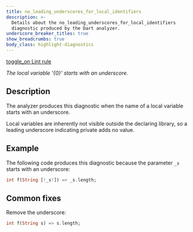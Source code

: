 ```yaml
---
title: no_leading_underscores_for_local_identifiers
description: >-
  Details about the no_leading_underscores_for_local_identifiers
  diagnostic produced by the Dart analyzer.
underscore_breaker_titles: true
show_breadcrumbs: true
body_class: highlight-diagnostics
---
```


<div class="tags">
  <a class="tag-label"
      href="/tools/linter-rules/no_leading_underscores_for_local_identifiers"
      title="Learn about the lint rule that enables this diagnostic."
      aria-label="Learn about the lint rule that enables this diagnostic."
      target="_blank">
    <span class="material-symbols" aria-hidden="true">toggle_on</span>
    <span>Lint rule</span>
  </a>
</div>

_The local variable '{0}' starts with an underscore._

## Description

The analyzer produces this diagnostic when the name of a local variable
starts with an underscore.

Local variables are inherently not visible outside the declaring library,
so a leading underscore indicating private adds no value.

## Example

The following code produces this diagnostic because the parameter `_s`
starts with an underscore:

```dart
int f(String [!_s!]) => _s.length;
```

## Common fixes

Remove the underscore:

```dart
int f(String s) => s.length;
```

